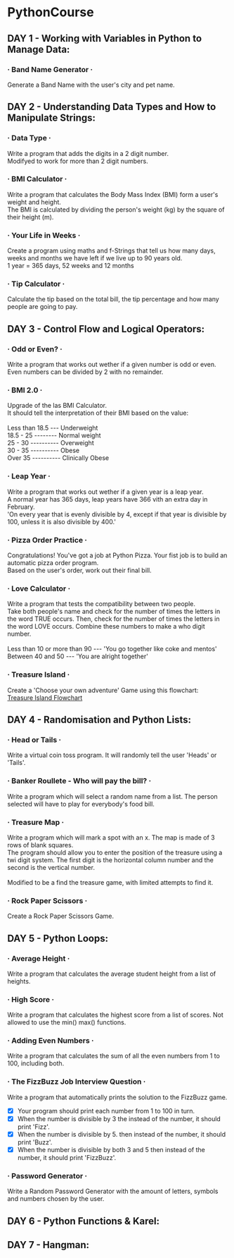 # PythonCourse

## DAY 1 - Working with Variables in Python to Manage Data:

### · Band Name Generator ·
Generate a Band Name with the user's city and pet name.

## DAY 2 - Understanding Data Types and How to Manipulate Strings:

### · Data Type ·
Write a program that adds the digits in a 2 digit number. <br />
Modifyed to work for more than 2 digit numbers.

### · BMI Calculator ·
Write a program that calculates the Body Mass Index (BMI) form a user's weight and height. <br />
The BMI is calculated by dividing the person's weight (kg) by the square of their height (m).

### · Your Life in Weeks ·
Create a program using maths and f-Strings that tell us how many days, weeks and months we have left if we live up to 90 years old. <br />
1 year = 365 days, 52 weeks and 12 months

### · Tip Calculator ·
Calculate the tip based on the total bill, the tip percentage and how many people are going to pay.

## DAY 3 - Control Flow and Logical Operators:

### · Odd or Even? ·
Write a program that works out wether if a given number is odd or even. <br />
Even numbers can be divided by 2 with no remainder.

### · BMI 2.0 ·
Upgrade of the las BMI Calculator. <br />
It should tell the interpretation of their BMI based on the value: <br /> <br />
Less than 18.5 --- Underweight <br />
18.5 - 25 -------- Normal weight <br />
25 - 30 ---------- Overweight <br />
30 - 35 ---------- Obese <br />
Over 35 ---------- Clinically Obese <br />

### · Leap Year ·
Write a program that works out wether if a given year is a leap year. <br />
A normal year has 365 days, leap years have 366 vith an extra day in February. <br />
'On every year that is evenly divisible by 4, except if that year is divisible by 100, unless it is also divisible by 400.'

### · Pizza Order Practice ·
Congratulations! You've got a job at Python Pizza. Your fist job is to build an automatic pizza order program. <br />
Based on the user's order, work out their final bill.

### · Love Calculator ·
Write a program that tests the compatibility between two people. <br />
Take both people's name and check for the number of times the letters in the word TRUE occurs. Then, check for the number of times the letters in the word LOVE occurs. Combine these numbers to make a who digit number. <br /> <br />
Less than 10 or more than 90 --- 'You go together like coke and mentos' <br />
Between 40 and 50 --- 'You are alright together'

### · Treasure Island ·
Create a 'Choose your own adventure' Game using this flowchart: <br />
[Treasure Island Flowchart](https://viewer.diagrams.net/index.html?highlight=0000ff&edit=_blank&layers=1&nav=1&title=Treasure%20Island%20Conditional.drawio#Uhttps%3A%2F%2Fdrive.google.com%2Fuc%3Fid%3D1oDe4ehjWZipYRsVfeAx2HyB7LCQ8_Fvi%26export%3Ddownload)

## DAY 4 - Randomisation and Python Lists:

### · Head or Tails ·
Write a virtual coin toss program. It will randomly tell the user 'Heads' or 'Tails'.

### · Banker Roullete - Who will pay the bill? ·
Write a program which will select a random name from a list. The person selected will have to play for everybody's food bill.

### · Treasure Map ·
Write a program which will mark a spot with an x. The map is made of 3 rows of blank squares. <br />
The program should allow you to enter the position of the treasure using a twi digit system. The first digit is the horizontal column number and the second is the vertical number. <br /> <br />
Modified to be a find the treasure game, with limited attempts to find it.

### · Rock Paper Scissors ·
Create a Rock Paper Scissors Game.

## DAY 5 - Python Loops:

### · Average Height ·
Write a program that calculates the average student height from a list of heights.

### · High Score ·
Write a program that calculates the highest score from a list of scores. Not allowed to use the min() max() functions.

### · Adding Even Numbers ·
Write a program that calculates the sum of all the even numbers from 1 to 100, including both.

### · The FizzBuzz Job Interview Question ·
Write a program that automatically prints the solution to the FizzBuzz game. <br />
- [x] Your program should print each number from 1 to 100 in turn.
- [x] When the number is divisible by 3 the instead of the number, it should print 'Fizz'.
- [x] When the number is divisible by 5. then instead of the number, it should print 'Buzz'.
- [x] When the number is divisible by both 3 and 5 then instead of the number, it should print 'FizzBuzz'.

### · Password Generator ·
Write a Random Password Generator with the amount of letters, symbols and numbers chosen by the user. <br />

## DAY 6 - Python Functions & Karel:

## DAY 7 - Hangman:

